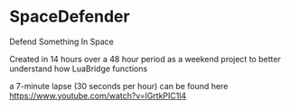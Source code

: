 SpaceDefender
================

Defend Something In Space

Created in 14 hours over a 48 hour period as a weekend project to better understand how LuaBridge functions

a 7-minute lapse (30 seconds per hour) can be found here https://www.youtube.com/watch?v=lGrtkPIC1l4
